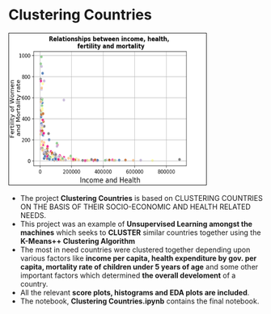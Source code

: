 # Clustering Countries
<img src = "https://github.com/TheGupta2012/MACHINE-LEARNING/blob/master/Clustering%20Countries/EDA%20scatter%20Plots/income_health_fert_and_mort.png" width = 390px height = 300px border = 1px> <br>
- The project **Clustering Countries** is based on CLUSTERING COUNTRIES ON THE BASIS OF THEIR SOCIO-ECONOMIC AND HEALTH RELATED NEEDS.
- This project was an example of **Unsupervised Learning amongst the machines** which seeks to **CLUSTER** similar countries together 
using the **K-Means++ Clustering Algorithm**
- The most in need countries were clustered together depending upon various factors like **income per capita, health expenditure by gov.
per capita, mortality rate of children under 5 years of age** and some other important factors which determined **the overall develoment** 
of a country.
- All the relevant **score plots, histograms and EDA plots are included**.
- The notebook, **Clustering Countries.ipynb** contains the final notebook.
